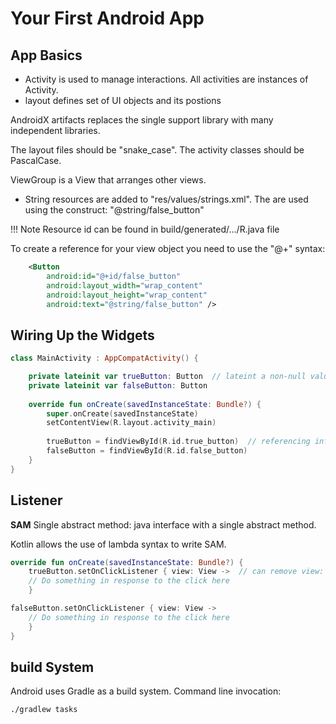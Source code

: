 # Your First Android App

## App Basics

- Activity is used to manage interactions. All activities are instances of Activity.
- layout defines set of UI objects and its postions


AndroidX artifacts replaces the single support library with many independent libraries.

The layout files should be "snake_case". The activity classes should be PascalCase.

ViewGroup is a View that arranges other views. 

- String resources are added to "res/values/strings.xml". The are used using the construct: "@string/false_button"


!!! Note
    Resource id can be found in build/generated/.../R.java file 


To create a reference for your view object you need to use the "@+" syntax:

```xml
    <Button 
        android:id="@+id/false_button"
        android:layout_width="wrap_content"
        android:layout_height="wrap_content"
        android:text="@string/false_button" />
```

## Wiring Up the Widgets

```kotlin
class MainActivity : AppCompatActivity() {

    private lateinit var trueButton: Button  // lateint a non-null value will be provided later
    private lateinit var falseButton: Button
    
    override fun onCreate(savedInstanceState: Bundle?) {
        super.onCreate(savedInstanceState)
        setContentView(R.layout.activity_main)
        
        trueButton = findViewById(R.id.true_button)  // referencing inflated widget
        falseButton = findViewById(R.id.false_button)
    }
}
```

## Listener

**SAM** Single abstract method: java interface with a single abstract method.

Kotlin allows the use of lambda syntax to write SAM. 


```kotlin
override fun onCreate(savedInstanceState: Bundle?) {
    trueButton.setOnClickListener { view: View ->  // can remove view: View -> if no arguments
    // Do something in response to the click here
    }

falseButton.setOnClickListener { view: View ->
    // Do something in response to the click here
    }
}
```

## build System

Android uses Gradle as a build system. Command line invocation:

```bash
./gradlew tasks
```  



